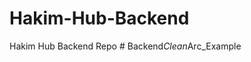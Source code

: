 # Hakim-Hub-Backend
Hakim Hub Backend Repo
#   B a c k e n d _ C l e a n _ A r c _ E x a m p l e  
 